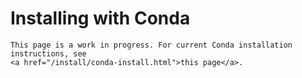 # Installing with Conda

```{caution}
This page is a work in progress. For current Conda installation instructions, see
<a href="/install/conda-install.html">this page</a>.
```
